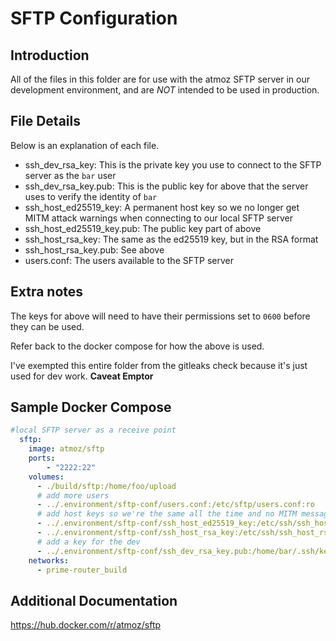 # SFTP Configuration

## Introduction
All of the files in this folder are for use with the atmoz SFTP server in
our development environment, and are *NOT* intended to be used in production.

## File Details
Below is an explanation of each file.

- ssh_dev_rsa_key: This is the private key you use to connect to the SFTP server as the `bar` user
- ssh_dev_rsa_key.pub: This is the public key for above that the server uses to verify the identity of `bar`
- ssh_host_ed25519_key: A permanent host key so we no longer get MITM attack warnings when connecting to our local SFTP server
- ssh_host_ed25519_key.pub: The public key part of above
- ssh_host_rsa_key: The same as the ed25519 key, but in the RSA format
- ssh_host_rsa_key.pub: See above
- users.conf: The users available to the SFTP server

## Extra notes
The keys for above will need to have their permissions set to `0600` before they can be used.

Refer back to the docker compose for how the above is used.

I've exempted this entire folder from the gitleaks check because it's just used for dev work. **Caveat Emptor**

## Sample Docker Compose

```yaml
#local SFTP server as a receive point
  sftp:
    image: atmoz/sftp
    ports:
        - "2222:22"
    volumes:
      - ./build/sftp:/home/foo/upload
      # add more users
      - ../.environment/sftp-conf/users.conf:/etc/sftp/users.conf:ro
      # add host keys so we're the same all the time and no MITM messages
      - ../.environment/sftp-conf/ssh_host_ed25519_key:/etc/ssh/ssh_host_ed25519_key
      - ../.environment/sftp-conf/ssh_host_rsa_key:/etc/ssh/ssh_host_rsa_key
      # add a key for the dev
      - ../.environment/sftp-conf/ssh_dev_rsa_key.pub:/home/bar/.ssh/keys/id_rsa.pub:ro
    networks:
      - prime-router_build
```

## Additional Documentation
https://hub.docker.com/r/atmoz/sftp